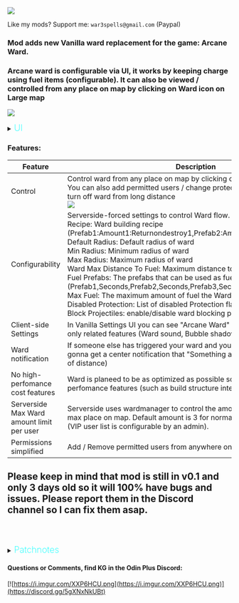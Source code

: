 ![](https://i.imgur.com/pTTz2Ou.png)

Like my mods? Support me: `war3spells@gmail.com` (Paypal)

### Mod adds new Vanilla ward replacement for the game: Arcane Ward.

### Arcane ward is configurable via UI, it works by keeping charge using fuel items (configurable). It can also be viewed / controlled from any place on map by clicking on Ward icon on Large map

![](https://i.imgur.com/YF7Rmm8.png)


<details>
  <summary><b><span style="color:aqua;font-weight:200;font-size:20px">
    UI
</span></b></summary>

![](https://i.imgur.com/aVXw24n.png)
![](https://i.imgur.com/DIrlpZU.png)
![](https://i.imgur.com/btYhOd8.png)
![](https://i.imgur.com/vNy5AYN.png)
</details>

### Features:
| Feature                                   | Description                                                                                                                                                                                                                                                                                                                                                                                                                                                                                                                                                                                                                                                                                                               |
|-------------------------------------------|---------------------------------------------------------------------------------------------------------------------------------------------------------------------------------------------------------------------------------------------------------------------------------------------------------------------------------------------------------------------------------------------------------------------------------------------------------------------------------------------------------------------------------------------------------------------------------------------------------------------------------------------------------------------------------------------------------------------------|
| Control                                   | Control ward from any place on map by clicking on Ward icon on Large map<br>You can also add permitted users / change protection settings / add fuel / turn off ward from long distance<br> ![](https://i.imgur.com/irBTO5N.png)                                                                                                                                                                                                                                                                                                                                                                                                                                                                                          |
| Configurability                           | Serverside-forced settings to control Ward flow. Settings:<br>Recipe: Ward building recipe (Prefab1:Amount1:Returnondestroy1,Prefab2:Amount2:Returnondestroy2...)<br>Default Radius: Default radius of ward<br>Min Radius: Minimum radius of ward<br>Max Radius: Maximum radius of ward<br>Ward Max Distance To Fuel: Maximum distance to fuel the Ward (With UI)<br>Fuel Prefabs: The prefabs that can be used as fuel for the Ward (Prefab1,Seconds,Prefab2,Seconds,Prefab3,Seconds...)<br>Max Fuel: The maximum amount of fuel the Ward can hold (seconds)<br>Disabled Protection: List of disabled Protection flags for all users / wards<br>Block Projectiles: enable/disable ward blocking projectiles from outside |                     
| Client-side Settings                      | In Vanilla Settings UI you can see "Arcane Ward" tab to disable some client-only related features (Ward sound, Bubble shadow cast, Ward Flash)                                                                                                                                                                                                                                                                                                                                                                                                                                                                                                                                                                            |
| Ward notification                         | If someone else has triggered your ward and you're online, then you're gonna get a center notification that "Something alerted X ward" (no matter of distance)                                                                                                                                                                                                                                                                                                                                                                                                                                                                                                                                                            |
| No high-perfomance cost features          | Ward is planeed to be as optimized as possible so you won't see many high-perfomance features (such as build structure integrity) and so on                                                                                                                                                                                                                                                                                                                                                                                                                                                                                                                                                                               |
| Serverside Max Ward amount limit per user | Serverside uses wardmanager to control the amount of wards each user can max place on map. Default amount is 3 for normal user and 5 per VIP user (VIP user list is configurable by an admin).                                                                                                                                                                                                                                                                                                                                                                                                                                                                                                                            |
| Permissions simplified                    | Add / Remove permitted users from anywhere on map if players are online                                                                                                                                                                                                                                                                                                                                                                                                                                                                                                                                                                                                                                                   |
## Please keep in mind that mod is still in v0.1 and only 3 days old so it will 100% have bugs and issues. Please report them in the Discord channel so I can fix them asap.

<br><br>
<details>
  <summary><b><span style="color:aqua;font-weight:200;font-size:20px">
    Patchnotes
</span></b></summary>

| Version     | Changes                                                                                                                                                                             |
|-------------|-------------------------------------------------------------------------------------------------------------------------------------------------------------------------------------|
| 0.6.5       | Added an ability to teleport between wards (Can be activated / deactivated in synced config)<br/>To teleport interact with portal on top of a ward, then click on other ward on map |
| 0.6.5       | Added new setting to remove Arcane Ward icons from map<br/>Added more special symbols to Norse Font in UI<br/>Added new protection: Terrain Modification (pickaxe)                  |
| 0.6.2-0.6.4 | Fixed for new Valheim version. Removed Guilds API                                                                                                                                   |
| 0.6.0-0.6.1 | Added Guild Ward option to Ward UI. Using Guilds mod API allows everyone from same guild gain access for Ward                                                                       |
| 0.5.2       | Added a fix to prevent building a ward near another ward if its non permitted                                                                                                       |
| 0.5.1       | Bugfixes                                                                                                                                                                            |
| 0.5.0       | Fixed Localization file not being applied<br/>Fixed compatibility with TargetPortal                                                                                                 |
| 0.4.0       | Holding Left Shift while adding fuel will now use 5 items instead of 1. If you're in debug mode (admin) you will see all wards on map so you can disable them                       |
| 0.3.0       | Bugfixes. Added more clientside settings                                                                                                                                            |
| 0.2.0       | Bubble can now block projectiles from outside                                                                                                                                       |
| 0.1.0       | Test Mod released                                                                                                                                                                   |
</details>


####  Questions or Comments, find KG in the Odin Plus Discord:
[![https://i.imgur.com/XXP6HCU.png](https://i.imgur.com/XXP6HCU.png)](https://discord.gg/5gXNxNkUBt)
